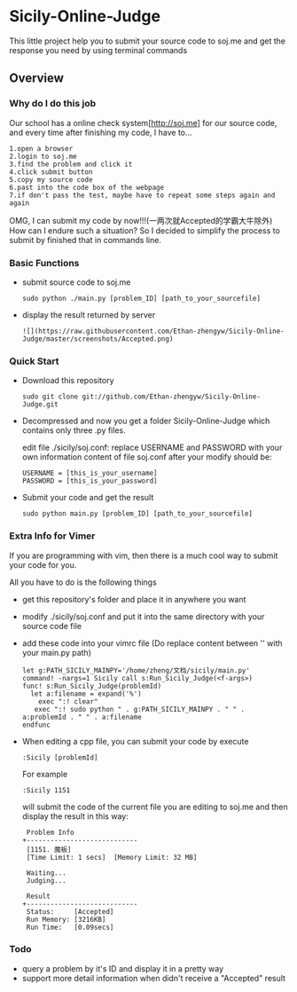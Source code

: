 Sicily-Online-Judge
===================

This little project help you to submit your source code to soj.me and get the response you need by using terminal commands

Overview
------------------------
### Why do I do this job
Our school has a online check system[http://soj.me] for our source code, and every time after finishing my code, I have to...
    
    1.open a browser
    2.login to soj.me
    3.find the problem and click it
    4.click submit button
    5.copy my source code
    6.past into the code box of the webpage
    7.if don't pass the test, maybe have to repeat some steps again and again 
      
  OMG, I can submit my code by now!!!(一两次就Accepted的学霸大牛除外)
  How can I endure such a situation? So I decided to simplify the process to submit by finished that in commands line.
### Basic Functions
  - submit source code to soj.me

        sudo python ./main.py [problem_ID] [path_to_your_sourcefile]
  
  - display the result returned by server
  
        ![](https://raw.githubusercontent.com/Ethan-zhengyw/Sicily-Online-Judge/master/screenshots/Accepted.png)
### Quick Start
      
  - Download this repository
        
        sudo git clone git://github.com/Ethan-zhengyw/Sicily-Online-Judge.git
  
  - Decompressed and now you get a folder Sicily-Online-Judge which contains only three .py files.
        
    edit file ./sicily/soj.conf: replace USERNAME and PASSWORD with your own information
    content of file soj.conf after your modify should be:

        USERNAME = [this_is_your_username]
        PASSWORD = [this_is_your_password]
    
  - Submit your code and get the result
      
        sudo python main.py [problem_ID] [path_to_your_sourcefile]

### Extra Info for Vimer
If you are programming with vim, then there is a much cool way to submit your code for you.

All you have to do is the following things
  
  - get this repository's folder and place it in anywhere you want
  - modify ./sicily/soj.conf and put it into the same directory with your source code file
  - add these code into your vimrc file (Do replace content between '' with your main.py path)
  
        let g:PATH_SICILY_MAINPY='/home/zheng/文档/sicily/main.py'
        command! -nargs=1 Sicily call s:Run_Sicily_Judge(<f-args>)
        func! s:Run_Sicily_Judge(problemId)
          let a:filename = expand('%')
	        exec ":! clear"
	       exec ":! sudo python " . g:PATH_SICILY_MAINPY . " " . a:problemId . " " . a:filename
        endfunc
  
  - When editing a cpp file, you can submit your code by execute
  
        :Sicily [problemId]

      For example
        
        :Sicily 1151
        
      will submit the code of the current file you are editing to soj.me and then display the result in this way:
      
         Problem Info
        +----------------------------
         [1151. 魔板]
         [Time Limit: 1 secs]  [Memory Limit: 32 MB]

         Waiting...
         Judging...

         Result
        +----------------------------
         Status:     [Accepted]
         Run Memory: [3216KB]
         Run Time:   [0.09secs]

### Todo
  - query a problem by it's ID and display it in a pretty way
  - support more detail information when didn't receive a "Accepted" result
 
